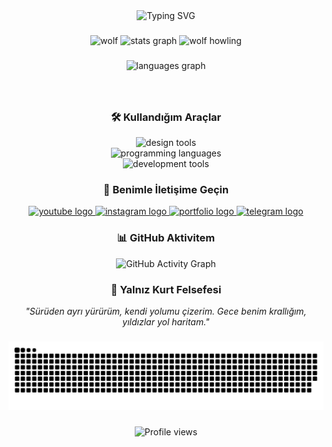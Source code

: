 <div align="center">
  <img src="https://readme-typing-svg.demolab.com?font=Orbitron&size=35&duration=3000&pause=1000&color=7E22CE&center=true&vCenter=true&width=500&lines=🐺+Yalnız+Kurt;🖌️+Photoshop+Sanatçısı;💻+Kod+Avcısı;🌙+Gece+Yolcusu" alt="Typing SVG" />
</div>

###

<div align="center">
  <img height="180" src="https://i.pinimg.com/originals/8b/02/40/8b02409f975c98c5e8f3f9b30a0c531d.gif" alt="wolf" />
  <img src="https://github-readme-stats.vercel.app/api?username=aytlogo&hide_title=false&hide_rank=false&show_icons=true&include_all_commits=true&count_private=true&disable_animations=false&theme=radical&locale=en&hide_border=true" height="180" alt="stats graph" />
  <img height="180" src="https://media1.tenor.com/m/XUb9rQIwv-sAAAAC/wolf-howling.gif" alt="wolf howling" />
</div>

###

<div align="center">
  <img src="https://github-readme-stats.vercel.app/api/top-langs?username=aytlogo&locale=en&hide_title=false&layout=compact&card_width=400&langs_count=8&theme=radical&hide_border=true" height="180" alt="languages graph" />
</div>

###

<br clear="both">

<div align="center">
  <h3>🛠️ Kullandığım Araçlar</h3>
  <img src="https://skillicons.dev/icons?i=ps,ai,pr,ae,figma,xd" height="40" alt="design tools" />
  <br>
  <img src="https://skillicons.dev/icons?i=py,js,html,css,php,bash" height="40" alt="programming languages" />
  <br>
  <img src="https://skillicons.dev/icons?i=github,git,vscode,linux" height="40" alt="development tools" />
</div>

###

<div align="center">
  <h3>🌙 Benimle İletişime Geçin</h3>
  <a href="https://www.youtube.com/@aytlogo_luxer" target="_blank">
    <img src="https://img.shields.io/badge/YouTube-FF0000?style=for-the-badge&logo=youtube&logoColor=white" height="40" alt="youtube logo" />
  </a>
  <a href="https://www.instagram.com/0aytlogo0_luxerhacker" target="_blank">
    <img src="https://img.shields.io/badge/Instagram-E4405F?style=for-the-badge&logo=instagram&logoColor=white" height="40" alt="instagram logo" />
  </a>
  <a href="#" target="_blank">
    <img src="https://img.shields.io/badge/Portfolio-7E22CE?style=for-the-badge&logo=wolfram&logoColor=white" height="40" alt="portfolio logo" />
  </a>
  <a href="#" target="_blank">
    <img src="https://img.shields.io/badge/Telegram-26A5E4?style=for-the-badge&logo=telegram&logoColor=white" height="40" alt="telegram logo" />
  </a>
</div>

###

<div align="center">
  <h3>📊 GitHub Aktivitem</h3>
  <img src="https://github-readme-activity-graph.vercel.app/graph?username=aytlogo&custom_title=Yalnız%20Kurt'un%20GitHub%20Aktivitesi&bg_color=1a1b27&color=7e22ce&line=7e22ce&point=ffffff&area_color=7e22ce&area=true&hide_border=true&theme=radical" alt="GitHub Activity Graph" />
</div>

###

<div align="center">
  <h3>🐺 Yalnız Kurt Felsefesi</h3>
  <p><em>"Sürüden ayrı yürürüm, kendi yolumu çizerim. Gece benim krallığım, yıldızlar yol haritam."</em></p>
</div>

###

<div align="center">
  <img src="https://raw.githubusercontent.com/platane/platane/output/github-contribution-grid-snake-dark.svg" alt="Snake animation" />
</div>

###

<div align="center">
  <img src="https://komarev.com/ghpvc/?username=aytlogo&label=Ziyaretçi%20Sayısı&color=7e22ce&style=flat-square" alt="Profile views" />
</div>
